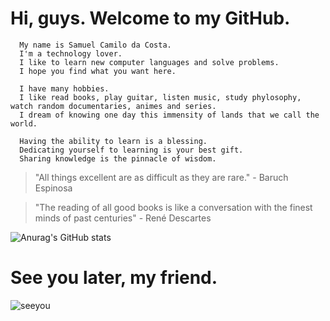 # Hi, guys. Welcome to my GitHub.
      
      My name is Samuel Camilo da Costa.
      I'm a technology lover. 
      I like to learn new computer languages and solve problems.
      I hope you find what you want here.
      
      I have many hobbies.
      I like read books, play guitar, listen music, study phylosophy, watch random documentaries, animes and series.
      I dream of knowing one day this immensity of lands that we call the world.
    
      Having the ability to learn is a blessing.
      Dedicating yourself to learning is your best gift.
      Sharing knowledge is the pinnacle of wisdom.
    
   > "All things excellent are as difficult as they are rare." - Baruch Espinosa
   
   > "The reading of all good books is like a conversation with the finest minds of past centuries" - René Descartes

![Anurag's GitHub stats](https://github-readme-stats.vercel.app/api?username=samuelcamilodacosta&count_private=true&show_icons=true&theme=midnight-purple)
  #
  # See you later, my friend.
  
  ![seeyou](https://user-images.githubusercontent.com/75193747/139394119-c5a3ff99-b9ea-43c1-8b6a-4ee1e16de0e8.gif)
